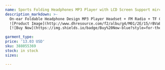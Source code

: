```yaml
---
name: Sports Folding Headphones MP3 Player with LCD Screen Support mirco SD Card Play,FM Radio Wireless Music Earphone On-ear Foldable MP3 Headset
description_markdown: >-
  On-ear Foldable Headphone Design MP3 Player Headset + FM Radio + TF Card Reader Earphone Please plug-in the TF card/Micro SD card before using Please run out of the electricity when you receive it, then charge this headphone 3 hours for the first time. After that please do not over-charge as possible as you can in order to protect the battery lifetime Package Includes 1 x Headphone 1 x Charging line 1 x Audio line
  ![Product Image](http://www.dhresource.com/f2/albu/g4/M01/2E/15/rBVaEVeQE3SAOtnmAAIJASY5ERM553.jpg)
  [![Buy Now](https://img.shields.io/badge/Buy%20Now-blue?style=for-the-badge&logo=none)](https://www.tkqlhce.com/click-100820740-14451685?url=http%3A%2F%2Fwww.dhgate.com%2Fproduct%2Fsports-folding-headphones-mp3-player-with%2F388055369.html)

garment_type:
price: '13.03 USD'
sku: 388055369
stock: in stock
sizes:

---
```

